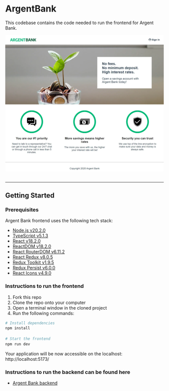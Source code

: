 # ArgentBank

This codebase contains the code needed to run the frontend for Argent Bank.


![Screenshot](src/assets/readme/p11-bank-home.webp)
&nbsp;
&nbsp;
<hr />

## Getting Started

### Prerequisites

Argent Bank frontend uses the following tech stack:

-   [Node.js v20.2.0](https://nodejs.org/en/)
-   [TypeScript v5.1.3](https://www.typescriptlang.org/)
-   [React v18.2.0](https://react.dev/)
-   [ReactDOM v18.2.0](https://react.dev/reference/react-dom)
-   [React RouterDOM v6.11.2](https://reactrouter.com/en/main)
-   [React Redux v8.0.5](https://react-redux.js.org/)
-   [Redux Toolkit v1.9.5](https://redux-toolkit.js.org/)
-   [Redux Persist v6.0.0](https://github.com/rt2zz/redux-persist)
-   [React Icons v4.9.0](https://react-icons.github.io/react-icons/)

### Instructions to run the frontend

1. Fork this repo
2. Clone the repo onto your computer
3. Open a terminal window in the cloned project
4. Run the following commands:

```bash
# Install dependencies
npm install

# Start the frontend
npm run dev
```

Your application will be now accessible on the localhost: http://localhost:5173/

### Instructions to run the backend can be found here

-   [Argent Bank backend](https://github.com/OpenClassrooms-Student-Center/ArgentBank-website/blob/main/README.md)
